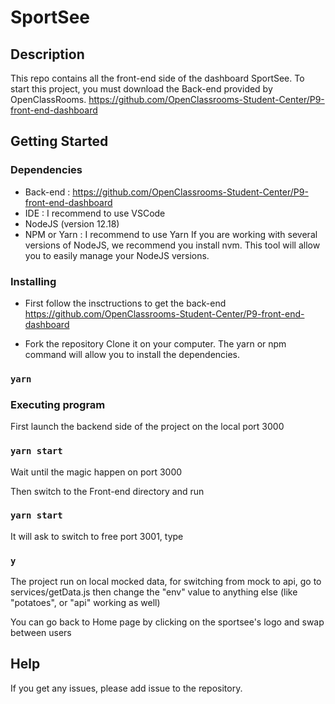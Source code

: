 # SportSee

## Description

This repo contains all the front-end side of the dashboard SportSee.
To start this project, you must download the Back-end provided by OpenClassRooms.
https://github.com/OpenClassrooms-Student-Center/P9-front-end-dashboard


## Getting Started

### Dependencies

* Back-end : https://github.com/OpenClassrooms-Student-Center/P9-front-end-dashboard
* IDE : I recommend to use VSCode
* NodeJS (version 12.18)
* NPM or Yarn : I recommend to use Yarn
If you are working with several versions of NodeJS, we recommend you install nvm. This tool will allow you to easily manage your NodeJS versions.

### Installing

*  First follow the insctructions to get the back-end https://github.com/OpenClassrooms-Student-Center/P9-front-end-dashboard

* Fork the repository
Clone it on your computer.
The yarn or npm command will allow you to install the dependencies.

### `yarn`

### Executing program

First launch the backend side of the project on the local port 3000

### `yarn start`

Wait until the magic happen on port 3000

Then switch to the Front-end directory and run

### `yarn start`

It will ask to switch to free port 3001, type

### `y`

The project run on local mocked data, for switching from mock to api, go to services/getData.js then change the "env" value to anything else (like "potatoes", or "api" working as well)

You can go back to Home page by clicking on the sportsee's logo and swap between users


## Help

If you get any issues, please add issue to the repository.
